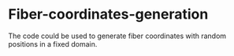 # Fiber-coordinates-generation
The code could be used to generate fiber coordinates with random positions in a fixed domain.
